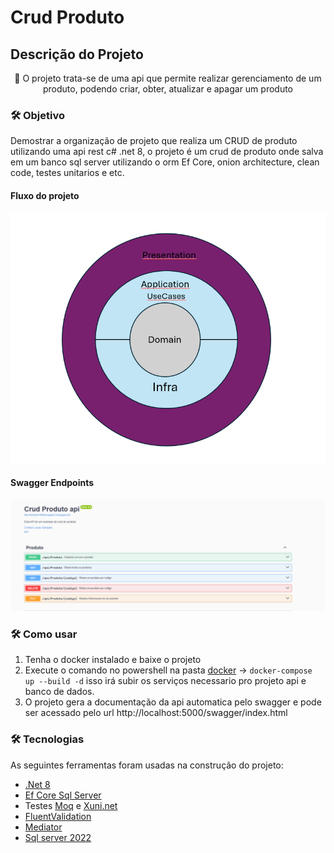 # Crud Produto
## Descrição do Projeto
<p align="center">🚀 O projeto trata-se de uma api que permite realizar gerenciamento de um produto, podendo criar, obter, atualizar e apagar um produto</p>

### 🛠 Objetivo

Demostrar a organização de projeto que realiza um CRUD de produto utilizando uma api rest c# .net 8,  o projeto é um crud de produto onde salva em um banco 
sql server utilizando o orm Ef Core, onion architecture, clean code, testes unitarios e etc. 

#### Fluxo do projeto
![Alt text](/Assets/diagramaProjeto.png?raw=true "Fluxo")

#### Swagger Endpoints
![Alt text](/Assets/Endpoints.png?raw=true "Endpoints")

### 🛠 Como usar
 1. Tenha o docker instalado e baixe o projeto
 2. Execute o comando no powershell na pasta [docker](https://github.com/Lucas-Sampaio/CrudProduto/tree/master/Docker) -> ```docker-compose up --build -d```
 isso irá subir os serviços necessario pro projeto api e banco de dados.
 4. O projeto gera a documentação da api automatica pelo swagger e pode ser acessado pelo url http://localhost:5000/swagger/index.html

### 🛠 Tecnologias

As seguintes ferramentas foram usadas na construção do projeto:

- [.Net 8](https://github.com/dotnet)
- [Ef Core Sql Server](https://github.com/dotnet/efcore)
- Testes [Moq](https://github.com/devlooped/moq?tab=readme-ov-file) e [Xuni.net](https://xunit.net/)
- [FluentValidation](https://docs.fluentvalidation.net/en/latest/)
- [Mediator](https://github.com/jbogard/MediatR)
- [Sql server 2022](https://www.microsoft.com/pt-br/sql-server/sql-server-2022)
  
